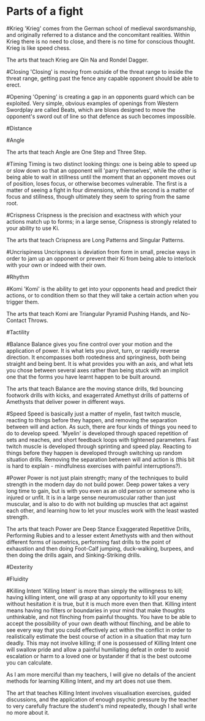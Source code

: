 Parts of a fight
================

#Krieg
'Krieg' comes from the German school of medieval swordsmanship, and originally referred to a distance and the concomitant realities. Within Krieg there is no need to close, and there is no time for conscious thought. Krieg is like speed chess.

The arts that teach Krieg are Qin Na and Rondel Dagger.

#Closing
'Closing' is moving from outside of the threat range to inside the threat range, getting past the fence any capable opponent should be able to erect.

#Opening
'Opening' is creating a gap in an opponents guard which can be exploited. Very simple, obvious examples of openings from Western Swordplay are called Beats, which are blows designed to move the opponent's sword out of line so that defence as such becomes impossible.

#Distance

#Angle

The arts that teach Angle are One Step and Three Step.

#Timing
Timing is two distinct looking things: one is being able to speed up or slow down so that an opponent will 'parry themselves', while the other is being able to wait in stillness until the moment that an opponent moves out of position, loses focus, or otherwise becomes vulnerable. The first is a matter of seeing a fight in four dimensions, while the second is a matter of focus and stillness, though ultimately they seem to spring from the same root.

#Crispness
Crispness is the precision and exactness with which your actions match up to forms; in a large sense, Crispness is strongly related to your ability to use Ki.

The arts that teach Crispness are Long Patterns and Singular Patterns.

#Uncrispiness
Uncrispness is deviation from form in small, precise ways in order to jam up an opponent or prevent their Ki from being able to interlock with your own or indeed with their own.

#Rhythm

#Komi
'Komi' is the ability to get into your opponents head and predict their actions, or to condition them so that they will take a certain action when you trigger them.

The arts that teach Komi are Triangular Pyramid Pushing Hands, and No-Contact Throws.

#Tactility

#Balance
Balance gives you fine control over your motion and the application of power. It is what lets you pivot, turn, or rapidly reverse direction. It encompasses both rootedness and springiness, both being straight and being bent. It is what provides you with an axis, and what lets you chose between several axes rather than being stuck with an implicit one that the forms you have learnt happen to be built around.

The arts that teach Balance are the moving stance drills, tkd bouncing footwork drills with kicks, and exagerrated Amethyst drills of patterns of Amethysts that deliver power in different ways.

#Speed
Speed is basically just a matter of myelin, fast twitch muscle, reacting to things before they happen, and removing the separation between will and action. As such, there are four kinds of things you need to do to develop speed. 'Myelin' is developed through spaced repetition of sets and reaches, and short feedback loops with tightened parameters. Fast twitch muscle is developed through sprinting and speed play. Reacting to things before they happen is developed through switching up random situation drills. Removing the separation between will and action is (this bit is hard to explain - mindfulness exercises with painful interruptions?).

#Power
Power is not just plain strength; many of the techniques to build strength in the modern day do not build power. Deep power takes a very long time to gain, but is with you even as an old person or someone who is injured or unfit. It is in a large sense neuromuscular rather than just muscular, and is also to do with not building up muscles that act against each other, and learning how to let your muscles work with the least wasted strength.

The arts that teach Power are Deep Stance Exaggerated Repetitive Drills, Performing Rubies and to a lesser extent Amethysts with and then without different forms of isometrics, performing fast drills to the point of exhaustion and then doing Foot-Calf jumping, duck-walking, burpees, and then doing the drills again, and Sinking-Striking drills.


#Dexterity

#Fluidity

#Killing Intent
'Killing Intent' is more than simply the willingness to kill; having killing intent, one will grasp at any opportunity to kill your enemy without hesitation it is true, but it is much more even then that. Killing intent means having no filters or boundaries in your mind that make thoughts unthinkable, and not flinching from painful thoughts. You have to be able to accept the possibility of your own death without flinching, and be able to see every way that you could effectively act within the conflict in order to realistically estimate the best course of action in a situation that may turn deadly. This may not involve killing; if one is possessed of Killing Intent one will swallow pride and allow a painful humiliating defeat in order to avoid escalation or harm to a loved one or bystander if that is the best outcome you can calculate.

As I am more merciful than my teachers, I will give no details of the ancient methods for learning Killing Intent, and my art does not use them.

The art that teaches Killing Intent involves visualisation exercises, guided discussions, and the application of enough psychic pressure by the teacher to very carefully fracture the student's mind repeatedly, though I shall write no more about it.
